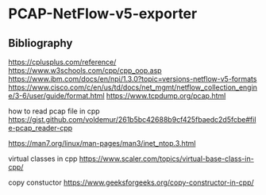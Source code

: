 # PCAP-NetFlow-v5-exporter

## Bibliography
https://cplusplus.com/reference/
https://www.w3schools.com/cpp/cpp_oop.asp
https://www.ibm.com/docs/en/npi/1.3.0?topic=versions-netflow-v5-formats
https://www.cisco.com/c/en/us/td/docs/net_mgmt/netflow_collection_engine/3-6/user/guide/format.html
https://www.tcpdump.org/pcap.html

how to read pcap file in cpp
https://gist.github.com/voldemur/261b5bc42688b9cf425fbaedc2d5fcbe#file-pcap_reader-cpp

https://man7.org/linux/man-pages/man3/inet_ntop.3.html

virtual classes in cpp
https://www.scaler.com/topics/virtual-base-class-in-cpp/

copy constuctor
https://www.geeksforgeeks.org/copy-constructor-in-cpp/